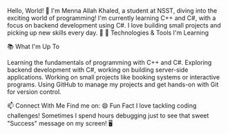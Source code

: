 Hello, World! 👋
I'm Menna Allah Khaled, a student at NSST, diving into the exciting world of programming! I'm currently learning C++ and C#, with a focus on backend development using C#. I love building small projects and picking up new skills every day. 🚀
🔧 Technologies & Tools I'm Learning

📚 What I'm Up To

Learning the fundamentals of programming with C++ and C#.
Exploring backend development with C#, working on building server-side applications.
Working on small projects like booking systems or interactive programs.
Using GitHub to manage my projects and get hands-on with Git for version control.

📫 Connect With Me
Find me on:
😄 Fun Fact
I love tackling coding challenges! Sometimes I spend hours debugging just to see that sweet "Success" message on my screen! 🖥️
